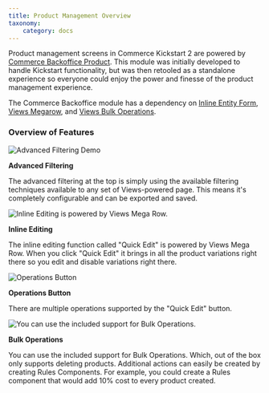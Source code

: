 ```yaml
---
title: Product Management Overview
taxonomy:
    category: docs
---
```


<p>Product management screens in Commerce Kickstart 2 are powered by <a href="https://drupal.org/project/commerce_backoffice">Commerce Backoffice Product</a>. This module was initially developed to handle Kickstart functionality, but was then retooled as a standalone experience so everyone could enjoy the power and finesse of the product management experience.</p>

<p>The Commerce Backoffice module has a dependency on  <a href="https://drupal.org/project/inline_entity_form">Inline Entity Form</a>, <a href="https://drupal.org/project/views_megarow">Views Megarow</a>, and <a href="https://drupal.org/project/views_bulk_operations">Views Bulk Operations</a>.</p>

<h3>Overview of Features</h3>

![Advanced Filtering Demo](../../images/CK-Product-Mngmt-01.png)

**Advanced Filtering**

<p>The advanced filtering at the top is simply using the available filtering techniques available to any set of Views-powered page. This means it's completely configurable and can be exported and saved.</p>

![Inline Editing is powered by Views Mega Row.](../../images/CK-Product-Mngmt-02.png)

**Inline Editing**

<p>The inline editing function called "Quick Edit" is powered by Views Mega Row. When you click "Quick Edit" it brings in all the product variations right there so you edit and disable variations right there.</p>

![Operations Button](../../images/CK-Product-Mngmt-03.png)

**Operations Button**

<p>There are multiple operations supported by the "Quick Edit" button.</p>

![You can use the included support for Bulk Operations.](../../images/CK-Product-Mngmt-04.png)

**Bulk Operations**
        
<p>You can use the included support for Bulk Operations. Which, out of the box only supports deleting products. Additional actions can easily be created by creating Rules Components. For example, you could create a Rules component that would add 10% cost to every product created.</p>